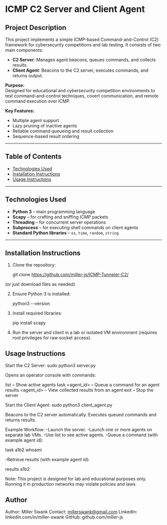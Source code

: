 # ICMP C2 Server and Client Agent

## Project Description
This project implements a simple ICMP-based Command-and-Control (C2) framework for cybersecurity competitions and lab testing. It consists of two main components:

- **C2 Server**: Manages agent beacons, queues commands, and collects results.
- **Client Agent**: Beacons to the C2 server, executes commands, and returns output.

**Purpose:**  
Designed for educational and cybersecurity competition environments to test command-and-control techniques, covert communication, and remote command execution over ICMP.

**Key Features:**
- Multiple agent support
- Lazy pruning of inactive agents
- Reliable command queueing and result collection
- Sequence-based result ordering
---

## Table of Contents
- [Technologies Used](#technologies-used)
- [Installation Instructions](#installation-instructions)
- [Usage Instructions](#usage-instructions)

---

## Technologies Used
- **Python 3** – main programming language
- **Scapy** – for crafting and sniffing ICMP packets
- **Threading** – for concurrent server operations
- **Subprocess** – for executing shell commands on client agents
- **Standard Python libraries** – `os`, `time`, `random`, `string`

---

## Installation Instructions
1. Clone the repository:

    git clone https://github.com/miller-js/ICMP-Tunneler-C2/

  (or just download files as needed)

2. Ensure Python 3 is installed:

    python3 --version

3. Install required libraries:

    pip install scapy

4. Run the server and client in a lab or isolated VM environment (requires root privileges for raw socket access).

## Usage Instructions
Start the C2 Server:
sudo python3 server.py

Opens an operator console with commands:

  list – Show active agents
  task <agent_id> <command> – Queue a command for an agent
  results <agent_id> – View collected results from an agent
  exit – Stop the server

Start the Client Agent:
  sudo python3 client_agent.py

Beacons to the C2 server automatically.
Executes queued commands and returns results.

Example Workflow:
-Launch the server.
-Launch one or more agents on separate lab VMs.
-Use list to see active agents.
-Queue a command (with example agent id):

  task a1b2 whoami

-Retrieve results (with example agent id):

  results a1b2


Note: This project is designed for lab and educational purposes only. Running it in production networks may violate policies and laws.

## Author

Author: Miller Swank
Contact: millerswank@gmail.com
LinkedIn: linkedin.com/in/miller-swank
GitHub: github.com/miller-js
